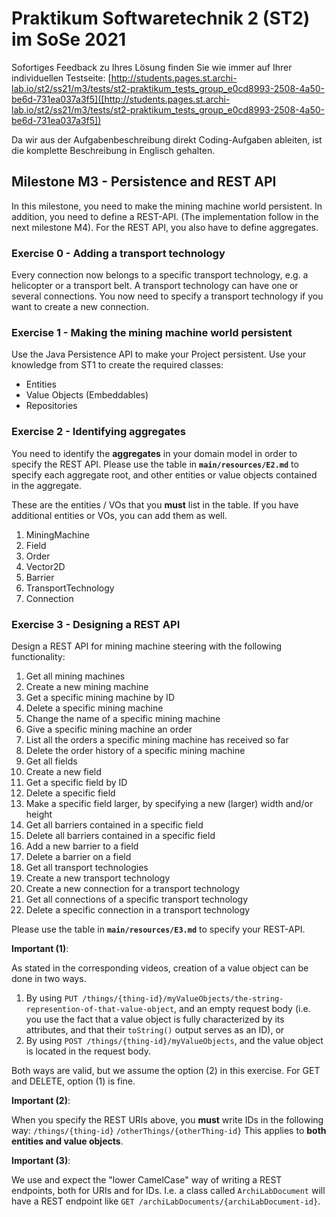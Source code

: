 # Praktikum Softwaretechnik 2 (ST2) im SoSe 2021

Sofortiges Feedback zu Ihres Lösung finden Sie wie immer auf Ihrer individuellen Testseite:
[http://students.pages.st.archi-lab.io/st2/ss21/m3/tests/st2-praktikum_tests_group_e0cd8993-2508-4a50-be6d-731ea037a3f5]([http://students.pages.st.archi-lab.io/st2/ss21/m3/tests/st2-praktikum_tests_group_e0cd8993-2508-4a50-be6d-731ea037a3f5])

Da wir aus der Aufgabenbeschreibung direkt Coding-Aufgaben ableiten, ist die komplette Beschreibung in Englisch
gehalten. 

## Milestone M3 - Persistence and REST API

In this milestone, you need to make the mining machine world persistent. In addition, you need to define a
REST-API. (The implementation follow in the next milestone M4). For the REST API, you also have to define
aggregates.

### Exercise 0 - Adding a transport technology

Every connection now belongs to a specific transport technology, e.g. a helicopter or a transport belt.
A transport technology can have one or several connections. You now need to specify a transport technology 
if you want to create a new connection.


### Exercise 1 - Making the mining machine world persistent

Use the Java Persistence API to make your Project persistent. Use your knowledge from ST1 to create the required 
classes:
* Entities
* Value Objects (Embeddables) 
* Repositories



### Exercise 2 - Identifying aggregates

You need to identify the **aggregates** in your domain model in order to specify the REST API. Please use the table in 
**`main/resources/E2.md`** to specify each aggregate root, and other entities or value objects contained
in the aggregate. 

These are the entities / VOs that you **must** list in the table. If you have additional entities or VOs, you can
add them as well. 

1. MiningMachine 
1. Field
1. Order
1. Vector2D
1. Barrier
1. TransportTechnology
1. Connection


### Exercise 3 - Designing a REST API

Design a REST API for mining machine steering with the following functionality:

1. Get all mining machines
1. Create a new mining machine
1. Get a specific mining machine by ID
1. Delete a specific mining machine
1. Change the name of a specific mining machine
1. Give a specific mining machine an order
1. List all the orders a specific mining machine has received so far
1. Delete the order history of a specific mining machine
1. Get all fields
1. Create a new field
1. Get a specific field by ID
1. Delete a specific field
1. Make a specific field larger, by specifying a new (larger) width and/or height
1. Get all barriers contained in a specific field
1. Delete all barriers contained in a specific field
1. Add a new barrier to a field
1. Delete a barrier on a field
1. Get all transport technologies
1. Create a new transport technology
1. Create a new connection for a transport technology
1. Get all connections of a specific transport technology
1. Delete a specific connection in a transport technology

Please use the table in **`main/resources/E3.md`** to specify your REST-API.
 
**Important (1)**: 

As stated in the corresponding videos, creation of a value object can be done in two ways. 
1. By using `PUT /things/{thing-id}/myValueObjects/the-string-represention-of-that-value-object`, 
    and an empty request body (i.e. you use the fact that a value object is fully characterized by its
    attributes, and that their `toString()` output serves as an ID), or
2. By using `POST /things/{thing-id}/myValueObjects`, and the value object is located in the request
    body. 

Both ways are valid, but we assume the option (2) in this exercise. For GET and DELETE, option (1) is fine.

**Important (2)**: 

When you specify the REST URIs above, you **must** write IDs in the following way: 
`/things/{thing-id}`
`/otherThings/{otherThing-id}`
This applies to **both entities and value objects**.  


**Important (3)**: 

We use and expect the "lower CamelCase" way of writing a REST endpoints, both for URIs and for IDs. 
I.e. a class called `ArchiLabDocument` will have a REST endpoint like `GET /archiLabDocuments/{archiLabDocument-id}`.




